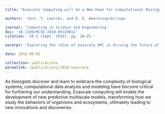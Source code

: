 ```yaml
---
title: "Exascale Computing will be a New Dawn for Computational Biology"

authors: '<b>C. T. Lee</b>, and R. E. Amaro<sup>$</sup>'

journal: 'Computing in Science and Engineering'
doi: '10.1109/MCSE.2018.05329812'
citation: '20.5 (Sept. 2018), pp. 18–25.'

excerpt: 'Exploring the roles of exascale HPC in driving the future of computational biology.'

date: 2018-09-01

collection: publications
permalink: /publications/2018-exascale
---
```


As biologists discover and learn to embrace the complexity of biological systems, computational data analysis and modeling have become critical for furthering our understanding. Exascale computing will enable the development of new predictive multiscale models, transforming how we study the behaviors of organisms and ecosystems, ultimately leading to new innovations and discoveries.